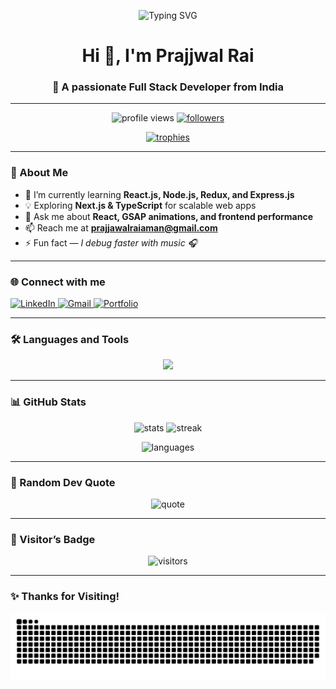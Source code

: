 <!-- 🌟 PRAJJWAL RAI - GITHUB PROFILE README -->

<p align="center">
  <img src="https://readme-typing-svg.herokuapp.com?font=Fira+Code&size=26&duration=3000&pause=1000&color=00F7FF&center=true&vCenter=true&width=700&lines=Hey+There!+I'm+Prajjwal+Rai+👋;A+Passionate+Full+Stack+Developer+from+India;I+Love+to+Build+Interactive+Web+Apps+🚀;Let's+Connect+and+Create+Something+Cool+💡" alt="Typing SVG" />
</p>

<h1 align="center">Hi 👋, I'm Prajjwal Rai</h1>
<h3 align="center">🚀 A passionate Full Stack Developer from India</h3>

---

<p align="center">
  <img src="https://komarev.com/ghpvc/?username=prajjwalrai&label=Profile%20views&color=0e75b6&style=flat" alt="profile views" />  
  <a href="https://github.com/prajjwalrai?tab=followers">
    <img src="https://img.shields.io/github/followers/prajjwalrai?label=Followers&style=social" alt="followers"/>
  </a>
</p>

<p align="center">
  <a href="https://github.com/ryo-ma/github-profile-trophy">
    <img src="https://github-profile-trophy.vercel.app/?username=prajjwalrai&theme=gruvbox&no-frame=true&margin-w=15" alt="trophies" />
  </a>
</p>

---

### 🧠 About Me  

- 🌱 I’m currently learning **React.js, Node.js, Redux, and Express.js**  
- 💡 Exploring **Next.js & TypeScript** for scalable web apps  
- 💬 Ask me about **React, GSAP animations, and frontend performance**  
- 📫 Reach me at **prajjawalraiaman@gmail.com**  
- ⚡ Fun fact — *I debug faster with music 🎧*  

---

### 🌐 Connect with me  
<p align="left">
  <a href="https://www.linkedin.com/in/prajjwalrai" target="_blank">
    <img src="https://img.shields.io/badge/LinkedIn-%230077B5.svg?logo=linkedin&logoColor=white" alt="LinkedIn"/>
  </a>
  <a href="mailto:prajjawalraiaman@gmail.com" target="_blank">
    <img src="https://img.shields.io/badge/Gmail-D14836?logo=gmail&logoColor=white" alt="Gmail"/>
  </a>
  <a href="https://prajjwalrai.vercel.app" target="_blank">
    <img src="https://img.shields.io/badge/Portfolio-%23000000.svg?logo=vercel&logoColor=white" alt="Portfolio"/>
  </a>
</p>

---

### 🛠️ Languages and Tools  
<p align="center">
  <img src="https://skillicons.dev/icons?i=html,css,js,react,redux,nodejs,express,mongodb,tailwind,typescript,docker,firebase,c,cpp,kotlin" />
</p>

---

### 📊 GitHub Stats  
<p align="center">
  <img src="https://github-readme-stats.vercel.app/api?username=prajjwalrai&show_icons=true&theme=tokyonight" width="48%" alt="stats"/>
  <img src="https://github-readme-streak-stats.herokuapp.com/?user=prajjwalrai&theme=tokyonight" width="48%" alt="streak"/>
</p>

<p align="center">
  <img src="https://github-readme-stats.vercel.app/api/top-langs/?username=prajjwalrai&layout=compact&theme=tokyonight" width="50%" alt="languages"/>
</p>

---

### 🧩 Random Dev Quote  
<p align="center">
  <img src="https://quotes-github-readme.vercel.app/api?type=horizontal&theme=merko" alt="quote"/>
</p>

---

### 🚀 Visitor’s Badge  
<p align="center">
  <img src="https://visitor-badge.laobi.icu/badge?page_id=prajjwalrai" alt="visitors"/>
</p>

---

### ✨ Thanks for Visiting!  
<p align="center">
  <img src="https://github.com/Platane/snk/raw/output/github-contribution-grid-snake.svg" alt="snake animation"/>
</p>
